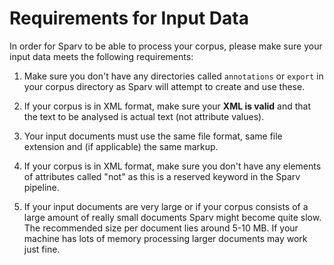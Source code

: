 # Requirements for Input Data
In order for Sparv to be able to process your corpus, please make sure your input data meets the following requirements:

1. Make sure you don't have any directories called `annotations` or `export` in your corpus directory as Sparv will
   attempt to create and use these.

2. If your corpus is in XML format, make sure your **XML is valid** and that the text to be analysed is actual text (not
   attribute values).

3. Your input documents must use the same file format, same file extension and (if applicable) the same markup.

4. If your corpus is in XML format, make sure you don't have any elements of attributes called "not" as this is a
   reserved keyword in the Sparv pipeline.

5. If your input documents are very large or if your corpus consists of a large amount of really small documents Sparv
   might become quite slow. The recommended size per document lies around 5-10 MB. If your machine has lots of memory
   processing larger documents may work just fine.
